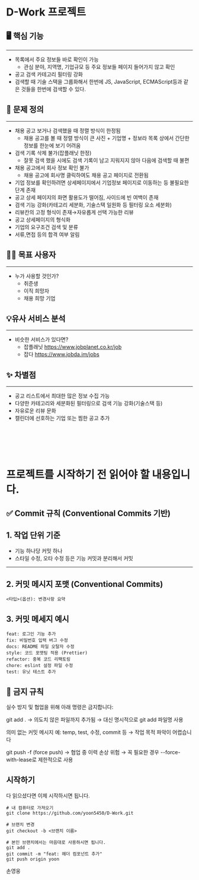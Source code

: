 # D-Work 프로젝트

## 🖥️ 핵심 기능

---

- 목록에서 주요 정보들 바로 확인이 가능
  - 관심 분야, 지역명, 기업규모 등 주요 정보들 페이지 들어가지 않고 확인
- 공고 검색 카테고리 필터링 강화
- 검색할 때 기술 스택을 그룹화해서 한번에 JS, JavaScript, ECMAScript등과 같은 것들을 한번에 검색할 수 있다.

## 🧩 문제 정의

---

- 채용 공고 보거나 검색했을 때 정렬 방식이 한정됨
  - 채용 공고를 볼 때 정렬 방식이 큰 사진 + 기업명 + 정보라 목록 상에서 간단한 정보를 한눈에 보기 어려움
- 검색 기록 삭제 불가(잡플래닛 한정)
  - 잘못 검색 했을 시에도 검색 기록이 남고 지워지지 않아 다음에 검색할 때 불편
- 채용 공고에서 회사 정보 확인 불가
  - 채용 공고에 회사명 클릭하여도 채용 공고 페이지로 전환됨
- 기업 정보를 확인하려면 상세페이지에서 기업정보 페이지로 이동하는 등 불필요한 단계 존재
- 공고 상세 페이지의 화면 활용도가 떨어짐, 사이드에 빈 여백이 존재
- 검색 기능 강화(카테고리 세분화, 기술스택 일원화 등 필터링 요소 세분화)
- 리뷰칸의 고정 형식이 존재→자유롭게 선택 가능한 리뷰
- 공고 상세페이지의 형식화
- 기업의 요구조건 검색 및 분류
- 서류,면접 등의 합격 여부 알림

## 💁‍♂️ 목표 사용자

---

- 누가 사용할 것인가?
  - 취준생
  - 이직 희망자
  - 채용 희망 기업

## 💡유사 서비스 분석

---

- 비슷한 서비스가 있다면?
  - 잡플래닛
  https://www.jobplanet.co.kr/job
  - 잡다
  https://www.jobda.im/jobs

## ✨ 차별점

---

- 공고 리스트에서 최대한 많은 정보 수집 가능
- 다양한 카테고리와 세분화된 필터링으로 검색 기능 강화(기술스택 등)
- 자유로운 리뷰 문화
- 캘린더에 선호하는 기업 또는 찜한 공고 추가

<br>
<br>
<br>
<br>

# 프로젝트를 시작하기 전 읽어야 할 내용입니다.

## ✅ Commit 규칙 (Conventional Commits 기반)

## 1. 작업 단위 기준

- 기능 하나당 커밋 하나
- 스타일 수정, 오타 수정 등은 기능 커밋과 분리해서 커밋

---

## 2. 커밋 메시지 포맷 (Conventional Commits)

```
<타입>(옵션): 변경사항 요약
```

## 3. 커밋 메세지 예시

```
feat: 로그인 기능 추가
fix: 비밀번호 입력 버그 수정
docs: README 파일 오탈자 수정
style: 코드 포맷팅 적용 (Prettier)
refactor: 중복 코드 리팩토링
chore: eslint 설정 파일 수정
test: 유닛 테스트 추가
```

## 🚫 금지 규칙

실수 방지 및 협업을 위해 아래 명령은 금지합니다:

git add .
→ 의도치 않은 파일까지 추가됨
→ 대신 명시적으로 git add 파일명 사용

의미 없는 커밋 메시지
예: temp, test, 수정, commit 등
→ 작업 목적 파악이 어렵습니다

git push -f (force push)
→ 협업 중 이력 손상 위험
→ 꼭 필요한 경우 --force-with-lease로 제한적으로 사용

## 시작하기

다 읽으셨다면 이제 시작하시면 됩니다.

```
# 내 컴퓨터로 가져오기
git clone https://github.com/yoon5450/D-Work.git

# 브랜치 변경
git checkout -b <브랜치 이름>

# 본인 브랜치에서는 마음대로 사용하시면 됩니다.
git add .
git commit -m "feat: 헤더 컴포넌트 추가"
git push origin yoon
```
손영웅